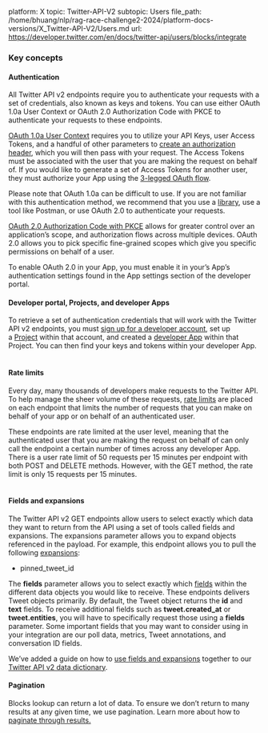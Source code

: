 platform: X
topic: Twitter-API-V2
subtopic: Users
file_path: /home/bhuang/nlp/rag-race-challenge2-2024/platform-docs-versions/X_Twitter-API-V2/Users.md
url: https://developer.twitter.com/en/docs/twitter-api/users/blocks/integrate


### Key concepts

#### Authentication

All Twitter API v2 endpoints require you to authenticate your requests with a set of credentials, also known as keys and tokens. You can use either OAuth 1.0a User Context or OAuth 2.0 Authorization Code with PKCE to authenticate your requests to these endpoints. 

[OAuth 1.0a User Context](https://developer.twitter.com/en/docs/authentication/oauth-1-0a) requires you to utilize your API Keys, user Access Tokens, and a handful of other parameters to [create an authorization header](https://developer-staging.twitter.com/en/docs/authentication/oauth-1-0a/authorizing-a-request), which you will then pass with your request. The Access Tokens must be associated with the user that you are making the request on behalf of. If you would like to generate a set of Access Tokens for another user, they must authorize your App using the [3-legged OAuth flow](https://developer-staging.twitter.com/en/docs/authentication/oauth-1-0a/obtaining-user-access-tokens). 

Please note that OAuth 1.0a can be difficult to use. If you are not familiar with this authentication method, we recommend that you use a [library](https://developer.twitter.com/content/en/docs/twitter-api/tools-and-libraries), use a tool like Postman, or use OAuth 2.0 to authenticate your requests.

[OAuth 2.0 Authorization Code with PKCE](https://developer.twitter.com/en/docs/authentication/oauth-2-0/authorization-code) allows for greater control over an application’s scope, and authorization flows across multiple devices. OAuth 2.0 allows you to pick specific fine-grained scopes which give you specific permissions on behalf of a user. 

To enable OAuth 2.0 in your App, you must enable it in your’s App’s authentication settings found in the App settings section of the developer portal.

#### Developer portal, Projects, and developer Apps

To retrieve a set of authentication credentials that will work with the Twitter API v2 endpoints, you must [sign up for a developer account](https://developer.twitter.com/en/portal/petition/essential/basic-info), set up a [Project](https://developer.twitter.com/en/docs/projects) within that account, and created a [developer App](https://developer.twitter.com/en/docs/apps) within that Project. You can then find your keys and tokens within your developer App.  
 

#### Rate limits

Every day, many thousands of developers make requests to the Twitter API. To help manage the sheer volume of these requests, [rate limits](https://developer.twitter.com/content/developer-twitter/en/docs/twitter-api/rate-limits) are placed on each endpoint that limits the number of requests that you can make on behalf of your app or on behalf of an authenticated user. 

These endpoints are rate limited at the user level, meaning that the authenticated user that you are making the request on behalf of can only call the endpoint a certain number of times across any developer App. There is a user rate limit of 50 requests per 15 minutes per endpoint with both POST and DELETE methods. However, with the GET method, the rate limit is only 15 requests per 15 minutes.  
 

#### Fields and expansions

The Twitter API v2 GET endpoints allow users to select exactly which data they want to return from the API using a set of tools called fields and expansions. The expansions parameter allows you to expand objects referenced in the payload. For example, this endpoint allows you to pull the following [expansions](https://developer.twitter.com/en/docs/twitter-api/expansions):

* pinned\_tweet\_id

  
The **fields** parameter allows you to select exactly which [fields](https://developer.twitter.com/en/docs/twitter-api/fields) within the different data objects you would like to receive. These endpoints delivers Tweet objects primarily. By default, the Tweet object returns the **id** and **text** fields. To receive additional fields such as **tweet.created\_at** or **tweet.entities**, you will have to specifically request those using a **fields** parameter. Some important fields that you may want to consider using in your integration are our poll data, metrics, Tweet annotations, and conversation ID fields.

We’ve added a guide on how to [use fields and expansions](https://developer.twitter.com/en/docs/twitter-api/data-dictionary/using-fields-and-expansions) together to our [Twitter API v2 data dictionary](https://developer.twitter.com/en/docs/twitter-api/data-dictionary/introduction).

#### Pagination

Blocks lookup can return a lot of data. To ensure we don’t return to many results at any given time, we use pagination. Learn more about how to [paginate through results.](https://developer.twitter.com/en/docs/twitter-api/users/blocks/content/developer-twitter/en/docs/twitter-api/pagination)